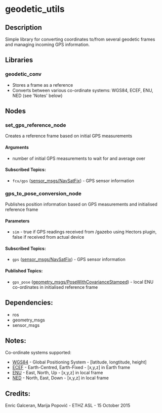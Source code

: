 # geodetic_utils

## Description
Simple library for converting coordinates to/from several geodetic frames and managing incoming GPS information.

## Libraries
### geodetic_conv
* Stores a frame as a reference
* Converts between various co-ordinate systems: WGS84, ECEF, ENU, NED (see 'Notes' below)

## Nodes
### set_gps_reference_node
Creates a reference frame based on initial GPS measurements
#### Arguments
* number of initial GPS measurements to wait for and average over

#### Subscribed Topics:
* `fcu/gps` ([sensor_msgs/NavSatFix](http://docs.ros.org/api/sensor_msgs/html/msg/NavSatFix.html)) - GPS sensor information

### gps_to_pose_conversion_node
Publishes position information based on GPS measurements and initialised reference frame
#### Parameters
* `sim` - true if GPS readings received from /gazebo using Hectors plugin, false if received from actual device

#### Subscribed Topics:
* `gps` ([sensor_msgs/NavSatFix](http://docs.ros.org/api/sensor_msgs/html/msg/NavSatFix.html)) - GPS sensor information

#### Published Topics:
* `gps_pose` ([geometry_msgs/PoseWithCovarianceStamped](http://docs.ros.org/api/geometry_msgs/html/msg/PoseWithCovarianceStamped.html)) - local ENU co-ordinates in initialised reference frame


## Dependencies:
* ros
* geometry_msgs
* sensor_msgs

## Notes:
Co-ordinate systems supported:
* [WGS84](https://en.wikipedia.org/wiki/World_Geodetic_System) - Global Positioning System  - [latitude, longtitude, height]
* [ECEF](https://en.wikipedia.org/wiki/ECEF) - Earth-Centred, Earth-Fixed - [x,y,z] in Earth frame
* [ENU](https://en.wikipedia.org/wiki/Axes_conventions#Ground_reference_frames:_ENU_and_NED)   - East, North, Up            - [x,y,z] in local frame
* [NED](https://en.wikipedia.org/wiki/Axes_conventions#Ground_reference_frames:_ENU_and_NED)   - North, East, Down            - [x,y,z] in local frame

## Credits:
Enric Galceran, Marija Popović - ETHZ ASL - 15 October 2015
